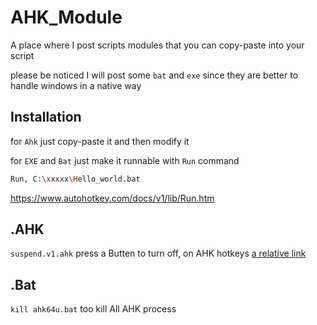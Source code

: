 # AHK_Module
A place where I post scripts modules that you can copy-paste into your script

please be noticed  I will post some `bat` and `exe`   since they are better to handle windows in a native way  

## Installation

for `Ahk` just copy-paste it and then modify it

for `EXE` and `Bat` just make it runnable with `Run` command


```bash
Run, C:\xxxxx\Hello_world.bat
```
https://www.autohotkey.com/docs/v1/lib/Run.htm


## .AHK 
`suspend.v1.ahk` press a Butten to turn off, on AHK hotkeys
[a relative link](suspend.v1.ahk)

## .Bat

`kill ahk64u.bat` too kill All AHK process 

